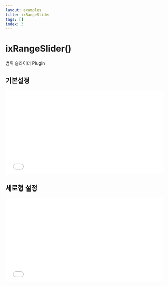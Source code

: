 ```yaml
---
layout: examples
title: ixRangeSlider
tags: []
index: 3
---
```


# ixRangeSlider()

범위 슬라이더 Plugin


## 기본설정
<iframe allowfullscreen="true" allowtransparency="true" frameborder="no" height="266" scrolling="no" src="//codepen.io/blaxk/embed/xVRRwP/?height=266&amp;theme-id=0&amp;default-tab=result" style="width: 100%;"></iframe>


## 세로형 설정
<iframe allowfullscreen="true" allowtransparency="true" frameborder="no" height="266" scrolling="no" src="//codepen.io/blaxk/embed/VarGVE/?height=266&amp;theme-id=0&amp;default-tab=result" style="width: 100%;"></iframe>
